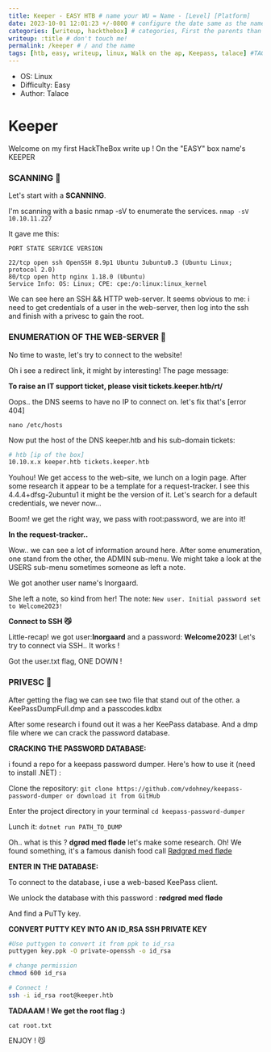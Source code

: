 ```yaml
---
title: Keeper - EASY HTB # name your WU = Name - [Level] [Platform]
date: 2023-10-01 12:01:23 +/-0800 # configure the date same as the name of your file
categories: [writeup, hackthebox] # categories, First the parents than the child-category, 2 or 3 MAX !
writeup: :title # don't touch me! 
permalink: /keeper # / and the name
tags: [htb, easy, writeup, linux, Walk on the ap, Keepass, talace] #TAG names always lowercase (a,b,c,d,e,f...)
---
```


- OS: Linux
- Difficulty: Easy
- Author: Talace

# Keeper

Welcome on my first HackTheBox write up ! On the "EASY" box name's KEEPER

### SCANNING 👀

Let's start with a **SCANNING**.

I'm scanning with a basic nmap -sV to enumerate the services.
`nmap -sV 10.10.11.227`

It gave me this:
```
PORT STATE SERVICE VERSION

22/tcp open ssh OpenSSH 8.9p1 Ubuntu 3ubuntu0.3 (Ubuntu Linux; protocol 2.0) 
80/tcp open http nginx 1.18.0 (Ubuntu) 
Service Info: OS: Linux; CPE: cpe:/o:linux:linux_kernel

```

We can see here an SSH && HTTP web-server. It seems obvious to me: i need to get credentials of a user in the web-server, then log into the ssh and finish with a privesc to gain the root. 


### ENUMERATION OF THE WEB-SERVER 🤠

No time to waste, let's try to connect to the website!

Oh i see a redirect link, it might by interesting! The page message:

**To raise an IT support ticket, please visit tickets.keeper.htb/rt/**

Oops.. the DNS seems to have no IP to connect on. let's fix that's [error 404]

`nano /etc/hosts`

Now put the host of the DNS keeper.htb and his sub-domain tickets: 
```bash
# htb [ip of the box]
10.10.x.x keeper.htb tickets.keeper.htb
```
Youhou! We get access to the web-site, we lunch on a login page. After some research it appear to be a template for a request-tracker. I see this 4.4.4+dfsg-2ubuntu1 it might be the version of it. Let's search for a default credentials, we never now...

Boom! we get the right way, we pass with root:password, we are into it! 

**In the request-tracker..**

Wow.. we can see a lot of information around here. After some enumeration, one stand from the other, the ADMIN sub-menu. We might take a look at the USERS sub-menu sometimes someone as left a note.

We got another user name's lnorgaard. 

She left a note, so kind from her! The note:
`New user. Initial password set to Welcome2023!`

**Connect to SSH 😼**


Little-recap! we got user:**lnorgaard** and a password: **Welcome2023!**
Let's try to connect via SSH.. It works ! 

Got the user.txt flag, ONE DOWN ! 


### PRIVESC 🐧

After getting the flag we can see two file that stand out of the other. a KeePassDumpFull.dmp and a passcodes.kdbx

After some research i found out it was a her KeePass database. And a dmp file where we can crack the password database. 

**CRACKING THE PASSWORD DATABASE:**

i found a repo for a keepass password dumper. Here's how to use it (need to install .NET) : 

Clone the repository: `git clone https://github.com/vdohney/keepass-password-dumper or download it from GitHub` 

Enter the project directory in your terminal `cd keepass-password-dumper`

Lunch it: `dotnet run PATH_TO_DUMP`

Oh.. what is this ? **dgrød med fløde** let's make some research. Oh! We found something, it's a famous danish food call [Rødgrød med fløde](https://www.youtube.com/watch?v=WZKpS0XgKhE&ab_channel=MTBCookingNordics)

**ENTER IN THE DATABASE:**

To connect to the database, i use a web-based KeePass client.

We unlock the database with this password : **rødgrød med fløde**

And find a PuTTy key.

**CONVERT PUTTY KEY INTO AN ID_RSA SSH PRIVATE KEY**
```bash
#Use puttygen to convert it from ppk to id_rsa
puttygen key.ppk -O private-openssh -o id_rsa

# change permission
chmod 600 id_rsa

# Connect ! 
ssh -i id_rsa root@keeper.htb
```
 **TADAAAM ! We get the root flag :)**

`cat root.txt`

ENJOY ! 😼
